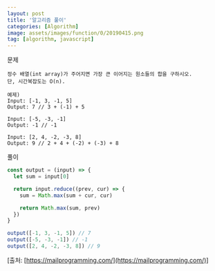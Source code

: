 ```yaml
---
layout: post
title: '알고리즘 풀이'
categories: [Algorithm]
image: assets/images/function/0/20190415.png
tag: [algorithm, javascript]
---
```


문제

```
정수 배열(int array)가 주어지면 가장 큰 이어지는 원소들의 합을 구하시오.
단, 시간복잡도는 O(n).

예제)
Input: [-1, 3, -1, 5]
Output: 7 // 3 + (-1) + 5

Input: [-5, -3, -1]
Output: -1 // -1

Input: [2, 4, -2, -3, 8]
Output: 9 // 2 + 4 + (-2) + (-3) + 8
```

풀이

```javascript
const output = (input) => {
  let sum = input[0]

  return input.reduce((prev, cur) => {
    sum = Math.max(sum + cur, cur)

    return Math.max(sum, prev)
  })
}

output([-1, 3, -1, 5]) // 7
output([-5, -3, -1]) // -1
output([2, 4, -2, -3, 8]) // 9
```

[출처: [https://mailprogramming.com/](https://mailprogramming.com/)]

